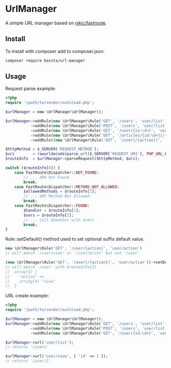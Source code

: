 UrlManager
==========

A simple URL manager based on [nikic/fastroute](https://github.com/nikic/fastroute).

Install
-------

To install with composer add to composer.json:

```sh
composer require bassta/url-manager
```

Usage
-----

Request parse example:

```php
<?php
require '/path/to/vendor/autoload.php';

$urlManager = new \UrlManager\UrlManager();

$urlManager->addRule(new \UrlManager\Rule('GET', '/users', 'user/list'))
           ->addRule(new \UrlManager\Rule('POST', '/users', 'user/list'))
           ->addRule(new \UrlManager\Rule('GET', '/user/{id:\d+}', 'user/view'))
           ->addRule(new \UrlManager\Rule('GET', '/articles/{id:\d+}[/{title}]', 'article/view'))
           ->addRule((new \UrlManager\Rule('GET', '/user[/{action}]', 'user/action'))->setDefault([ 'action' => 'view' ]));

$httpMethod = $_SERVER['REQUEST_METHOD'];
$uri        = rawurldecode(parse_url($_SERVER['REQUEST_URI'], PHP_URL_PATH));
$routeInfo  = $urlManager->parseRequest($httpMethod, $uri);

switch ($routeInfo[0]) {
    case FastRoute\Dispatcher::NOT_FOUND:
        // ... 404 Not Found
        break;
    case FastRoute\Dispatcher::METHOD_NOT_ALLOWED:
        $allowedMethods = $routeInfo[1];
        // ... 405 Method Not Allowed
        break;
    case FastRoute\Dispatcher::FOUND:
        $handler = $routeInfo[1];
        $vars = $routeInfo[2];
        // ... call $handler with $vars
        break;
}
```

Rule::setDefault() method used to set optional suffix default value.

```php
new \UrlManager\Rule('GET', '/user/{action}', 'user/action')
// will match '/user/view' or '/user/print' but not '/user'

(new \UrlManager\Rule('GET', '/user[/{action}]', 'user/action'))->setDefault([ 'action' => 'view' ])
// will match '/user' with $routeInfo[2]
//  array(1) {
//    'action' =>
//    string(4) "view"
//  }
```

URL create example:

```php
<?php
require '/path/to/vendor/autoload.php';

$urlManager = new \UrlManager\UrlManager();
$urlManager->addRule(new \UrlManager\Rule('GET', '/users', 'user/list'))
           ->addRule(new \UrlManager\Rule('POST', '/users', 'user/list'))
           ->addRule(new \UrlManager\Rule('GET', '/user/{id:\d+}', 'user/view'));

$urlManager->url('user/list');
// returns '/users'

$urlManager->url('user/view', [ 'id' => 1 ]);
// returns '/user/1'
```